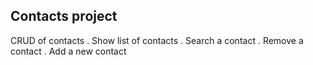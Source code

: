 ## Contacts project
CRUD of contacts
. Show list of contacts
. Search a contact
. Remove a contact
. Add a new contact
